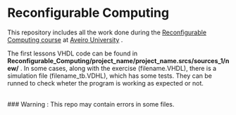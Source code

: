 # Reconfigurable Computing


This repository includes all the work done during the [Reconfigurable Computing course](https://www.ua.pt/uc/2281) at [Aveiro University](https://www.ua.pt) . 



The first lessons VHDL code can be found in **Reconfigurable_Computing/project_name/project_name.srcs/sources_1/new/**  . In some cases, along with the exercise (filename.VHDL), there is a simulation file (filename_tb.VDHL), which has some tests. They can be runned to check wheter the program is working as expected or not.
<br>

<br>
### Warning : This repo may contain errors in some files.
